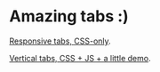 Amazing tabs :)
=========

[Responsive tabs, CSS-only](http://rawgit.com/ingdir/tabs-test/master/rt.html#tab1).

[Vertical tabs, CSS + JS + a little demo](http://rawgit.com/ingdir/tabs-test/master/vt.html).
